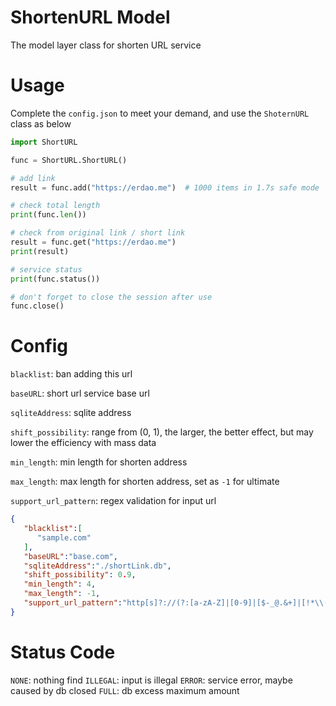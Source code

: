 # ShortenURL Model
The model layer class for shorten URL service 
# Usage
Complete the `config.json` to meet your demand, and use the `ShoternURL` class as below
```python
import ShortURL

func = ShortURL.ShortURL()

# add link
result = func.add("https://erdao.me")  # 1000 items in 1.7s safe mode

# check total length
print(func.len())

# check from original link / short link
result = func.get("https://erdao.me")
print(result)

# service status
print(func.status())

# don't forget to close the session after use
func.close()
```

# Config
`blacklist`: ban adding this url

`baseURL`: short url service base url

`sqliteAddress`: sqlite address

`shift_possibility`: range from (0, 1), the larger, the better effect, but may lower the efficiency with mass data

`min_length`: min length for shorten address

`max_length`: max length for shorten address, set as `-1` for ultimate

`support_url_pattern`: regex validation for input url

```json
{
   "blacklist":[
      "sample.com"
   ],
   "baseURL":"base.com",
   "sqliteAddress":"./shortLink.db",
   "shift_possibility": 0.9,
   "min_length": 4,
   "max_length": -1,
   "support_url_pattern":"http[s]?://(?:[a-zA-Z]|[0-9]|[$-_@.&+]|[!*\\(\\),]|(?:%[0-9a-fA-F][0-9a-fA-F]))+"
}
```

# Status Code
`NONE`: nothing find
`ILLEGAL`: input is illegal
`ERROR`: service error, maybe caused by db closed
`FULL`: db excess maximum amount
